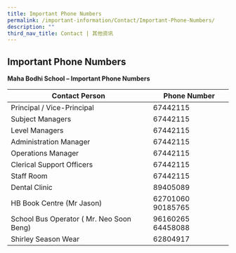 ```yaml
---
title: Important Phone Numbers
permalink: /important-information/Contact/Important-Phone-Numbers/
description: ""
third_nav_title: Contact | 其他资讯
---
```

## Important Phone Numbers

**Maha Bodhi School – Important Phone Numbers**

| Contact Person                           | Phone Number       |
|------------------------------------------|--------------------|
| Principal / Vice-Principal               | 67442115           |
| Subject Managers                         | 67442115           |
| Level Managers                           | 67442115           |
| Administration Manager                   | 67442115           |
| Operations Manager                       | 67442115           |
| Clerical Support Officers                | 67442115           |
| Staff Room                               | 67442115           |
| Dental Clinic                            | 89405089           |
| HB Book Centre (Mr Jason)                | 62701060  90185765 |
| School Bus Operator ( Mr. Neo Soon Beng) | 96160265 64458088  |
| Shirley Season Wear                      | 62804917           |